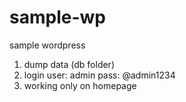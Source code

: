 # sample-wp
sample wordpress

1. dump data (db folder)
2. login 
    user: admin
    pass: @admin1234
3. working only on homepage
